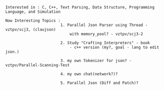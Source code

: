    Interested in : C, C++, Text Parsing, Data Structure, Programming Language, and Simulation
    
    Now Interesting Topics : 
                            1. Parallel Json Parser using Thread - vztpv/scj3, (claujson)
                                with memory_pool? - vztpv/scj3-2
                                    
                            2. Study "Crafting Interpreters" - book
                                - c++ version (my?, goal - lang to edit json.)
                                
                            3. my own Tokenizer for json? - vztpv/Parallel-Scanning-Test

                            4. my own chat(network?)?

                            5. Parallel Json (Diff and Patch)?
